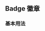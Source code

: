 <div class="demo-header">
<p class="overviewicon">
  <span class="wapi-ui-badge wapi-form-badge"/>
</p>

## Badge 徽章

<mobile-uxlink widget-name="Badge"></mobile-uxlink>
</div>

### 基本用法

<mobile-view link="badge/base"></mobile-view>

<br>

<mobile-attributes link="badge"></mobile-attributes>
